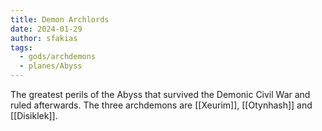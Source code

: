 ```yaml
---
title: Demon Archlords
date: 2024-01-29
author: sfakias
tags:
  - gods/archdemons
  - planes/Abyss
---
```

The greatest perils of the Abyss that survived the Demonic Civil War and ruled afterwards. The three archdemons are [[Xeurim]], [[Otynhash]] and [[Disiklek]].

